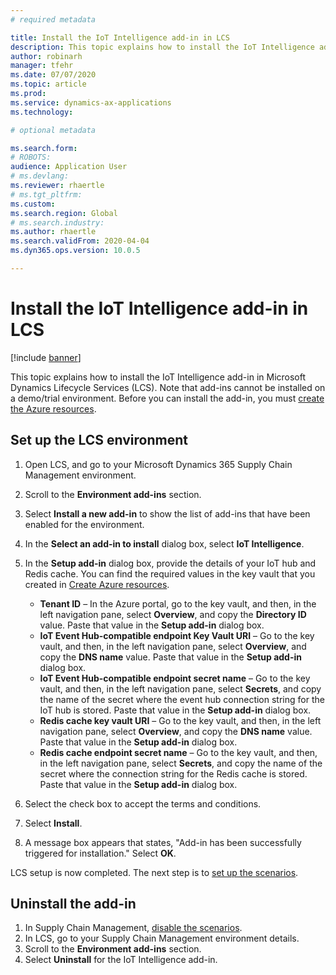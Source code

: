 ```yaml
---
# required metadata

title: Install the IoT Intelligence add-in in LCS
description: This topic explains how to install the IoT Intelligence add-in in Microsoft Dynamics Lifecycle Services (LCS).
author: robinarh
manager: tfehr
ms.date: 07/07/2020
ms.topic: article
ms.prod: 
ms.service: dynamics-ax-applications
ms.technology: 

# optional metadata

ms.search.form: 
# ROBOTS: 
audience: Application User
# ms.devlang: 
ms.reviewer: rhaertle
# ms.tgt_pltfrm: 
ms.custom: 
ms.search.region: Global
# ms.search.industry: 
ms.author: rhaertle
ms.search.validFrom: 2020-04-04
ms.dyn365.ops.version: 10.0.5

---
```


# Install the IoT Intelligence add-in in LCS

[!include [banner](../../includes/banner.md)]

This topic explains how to install the IoT Intelligence add-in in Microsoft Dynamics Lifecycle Services (LCS). Note that add-ins cannot be installed on a demo/trial environment. Before you can install the add-in, you must [create the Azure resources](iot-azure-setup.md).

## Set up the LCS environment

1. Open LCS, and go to your Microsoft Dynamics 365 Supply Chain Management environment.
2. Scroll to the **Environment add-ins** section.
3. Select **Install a new add-in** to show the list of add-ins that have been enabled for the environment.
4. In the **Select an add-in to install** dialog box, select **IoT Intelligence**.
5. In the **Setup add-in** dialog box, provide the details of your IoT hub and Redis cache. You can find the required values in the key vault that you created in [Create Azure resources](iot-azure-setup.md).

    + **Tenant ID** – In the Azure portal, go to the key vault, and then, in the left navigation pane, select **Overview**, and copy the **Directory ID** value. Paste that value in the **Setup add-in** dialog box.
    + **IoT Event Hub-compatible endpoint Key Vault URI** – Go to the key vault, and then, in the left navigation pane, select **Overview**, and copy the **DNS name** value. Paste that value in the **Setup add-in** dialog box.
    + **IoT Event Hub-compatible endpoint secret name** – Go to the key vault, and then, in the left navigation pane, select **Secrets**, and copy the name of the secret where the event hub connection string for the IoT hub is stored. Paste that value in the **Setup add-in** dialog box.
    + **Redis cache key vault URI** – Go to the key vault, and then, in the left navigation pane, select **Overview**, and copy the **DNS name** value. Paste that value in the **Setup add-in** dialog box.
    + **Redis cache endpoint secret name** – Go to the key vault, and then, in the left navigation pane, select **Secrets**, and copy the name of the secret where the connection string for the Redis cache is stored. Paste that value in the **Setup add-in** dialog box.

6. Select the check box to accept the terms and conditions.
7. Select **Install**.
8. A message box appears that states, "Add-in has been successfully triggered for installation." Select **OK**.

LCS setup is now completed. The next step is to [set up the scenarios](iot-scenario-setup.md).

## <a id="uninstall-addin"></a>Uninstall the add-in

1. In Supply Chain Management, [disable the scenarios](iot-scenario-setup.md#disable-a-scenario).
2. In LCS, go to your Supply Chain Management environment details.
3. Scroll to the **Environment add-ins** section.
4. Select **Uninstall** for the IoT Intelligence add-in.
